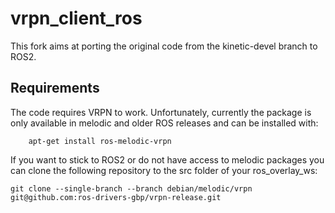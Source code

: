 # vrpn_client_ros
This fork aims at porting the original code from the kinetic-devel branch to ROS2.

## Requirements

The code requires VRPN to work. Unfortunately, currently the package is only
available in melodic and older ROS releases and can be installed with:
```
    apt-get install ros-melodic-vrpn
```

If you want to stick to ROS2 or do not have access to melodic packages you can
clone the following repository to the src folder of your ros_overlay_ws:
```
git clone --single-branch --branch debian/melodic/vrpn git@github.com:ros-drivers-gbp/vrpn-release.git
```
